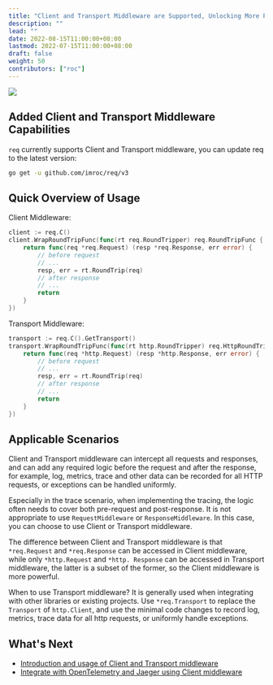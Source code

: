 ```yaml
---
title: "Client and Transport Middleware are Supported, Unlocking More Practical Usage"
description: ""
lead: ""
date: 2022-08-15T11:00:00+08:00
lastmod: 2022-07-15T11:00:00+08:00
draft: false
weight: 50
contributors: ["roc"]
---
```


<img src="/images/req.png">

## Added Client and Transport Middleware Capabilities

`req` currently supports Client and Transport middleware, you can update req to the latest version:

```bash
go get -u github.com/imroc/req/v3
```

## Quick Overview of Usage

Client Middleware:

```go
client := req.C()
client.WrapRoundTripFunc(func(rt req.RoundTripper) req.RoundTripFunc {
	return func(req *req.Request) (resp *req.Response, err error) {
		// before request
		// ...
		resp, err = rt.RoundTrip(req)
		// after response
		// ...
		return
	}
})
```

Transport Middleware:

```go
transport := req.C().GetTransport()
transport.WrapRoundTripFunc(func(rt http.RoundTripper) req.HttpRoundTripFunc {
	return func(req *http.Request) (resp *http.Response, err error) {
		// before request
		// ...
		resp, err = rt.RoundTrip(req)
		// after response
		// ...
		return
	}
})
```

## Applicable Scenarios

Client and Transport middleware can intercept all requests and responses, and can add any required logic before the request and after the response, for example, log, metrics, trace and other data can be recorded for all HTTP requests, or exceptions can be handled uniformly.

Especially in the trace scenario, when implementing the tracing, the logic often needs to cover both pre-request and post-response. It is not appropriate to use `RequestMiddleware` or `ResponseMiddleware`. In this case, you can choose to use Client or Transport middleware.

The difference between Client and Transport middleware is that `*req.Request` and `*req.Response` can be accessed in Client middleware, while only `*http.Request` and `*http. Response` can be accessed in Transport middleware, the latter is a subset of the former, so the Client middleware is more powerful.

When to use Transport middleware? It is generally used when integrating with other libraries or existing projects. Use `*req.Transport` to replace the `Transport` of `http.Client`, and use the minimal code changes to record log, metrics, trace data for all http requests, or uniformly handle exceptions.

## What's Next

- [Introduction and usage of Client and Transport middleware](../../docs/tutorial/middleware-for-client-and-transport/)
- [Integrate with OpenTelemetry and Jaeger using Client middleware](../../docs/examples/integrate-opentelemetry-and-jaeger/)
